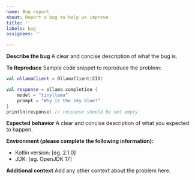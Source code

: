 ```yaml
---
name: Bug report
about: Report a bug to help us improve
title: ''
labels: bug
assignees: ''

---
```


**Describe the bug**
A clear and concise description of what the bug is.

**To Reproduce**
Sample code snippet to reproduce the problem:
```kotlin
val ollamaClient = OllamaClient(CIO)

val response = ollama.completion {
    model = "tinyllama"
    prompt = "Why is the sky blue?"
}
println(response) // response should be not empty
```

**Expected behavior**
A clear and concise description of what you expected to happen.

**Environment (please complete the following information):**
- Kotlin version: [eg. 2.1.0]
- JDK: [eg. OpenJDK 17]

**Additional context**
Add any other context about the problem here.
